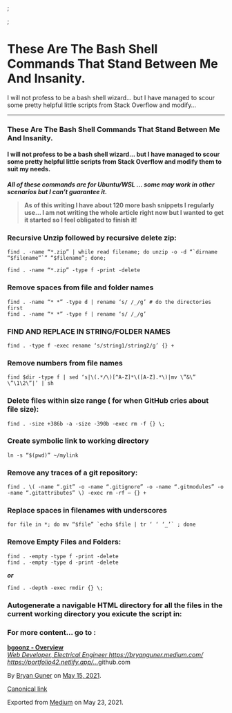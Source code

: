;

;

# These Are The Bash Shell Commands That Stand Between Me And Insanity.

I will not profess to be a bash shell wizard… but I have managed to scour some pretty helpful little scripts from Stack Overflow and modify…

---

### These Are The Bash Shell Commands That Stand Between Me And Insanity.

#### I will not profess to be a bash shell wizard… but I have managed to scour some pretty helpful little scripts from Stack Overflow and modify them to suit my needs.

**_All of these commands are for Ubuntu/WSL … some may work in other scenarios but I can’t guarantee it._**

> **As of this writing I have about 120 more bash snippets I regularly use… I am not writing the whole article right now but I wanted to get it started so I feel obligated to finish it!**

### Recursive Unzip followed by recursive delete zip:

    find . -name “*.zip” | while read filename; do unzip -o -d “`dirname “$filename”`” “$filename”; done;

    find . -name “*.zip” -type f -print -delete

### Remove spaces from file and folder names

    find . -name “* *” -type d | rename ‘s/ /_/g’ # do the directories first
    find . -name “* *” -type f | rename ‘s/ /_/g’

### FIND AND REPLACE IN STRING/FOLDER NAMES

    find . -type f -exec rename ‘s/string1/string2/g’ {} +

### Remove numbers from file names

    find $dir -type f | sed ‘s|\(.*/\)[^A-Z]*\([A-Z].*\)|mv \”&\” \”\1\2\”|’ | sh

### Delete files within size range ( for when GitHub cries about file size):

    find . -size +386b -a -size -390b -exec rm -f {} \;

### Create symbolic link to working directory

    ln -s “$(pwd)” ~/mylink

### **Remove any traces of a git repository:**

    find . \( -name “.git” -o -name “.gitignore” -o -name “.gitmodules” -o -name “.gitattributes” \) -exec rm -rf — {} +

### Replace spaces in filenames with underscores

    for file in *; do mv “$file” `echo $file | tr ‘ ‘ ‘_’` ; done

### Remove Empty Files and Folders:

    find . -empty -type f -print -delete
    find . -empty -type d -print -delete

**_or_**

    find . -depth -exec rmdir {} \;

### Autogenerate a navigable HTML directory for all the files in the current working directory you exicute the script in:

### For more content… go to :

<a href="https://github.com/bgoonz" class="markup--anchor markup--mixtapeEmbed-anchor" title="https://github.com/bgoonz"><strong>bgoonz - Overview</strong><br />
<em>Web Developer, Electrical Engineer https://bryanguner.medium.com/ https://portfolio42.netlify.app/…</em>github.com</a><a href="https://github.com/bgoonz" class="js-mixtapeImage mixtapeImage u-ignoreBlock"></a>

By <a href="https://medium.com/@bryanguner" class="p-author h-card">Bryan Guner</a> on [May 15, 2021](https://medium.com/p/984865ba5d1b).

<a href="https://medium.com/@bryanguner/these-are-the-bash-shell-commands-that-stand-between-me-and-insanity-984865ba5d1b" class="p-canonical">Canonical link</a>

Exported from [Medium](https://medium.com) on May 23, 2021.
